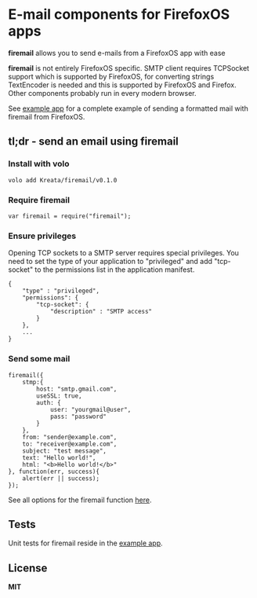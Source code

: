 # E-mail components for FirefoxOS apps

**firemail** allows you to send e-mails from a FirefoxOS app with ease

**firemail** is not entirely FirefoxOS specific. SMTP client requires TCPSocket support which is supported by FirefoxOS, for converting strings TextEncoder is needed and this is supported by FirefoxOS and Firefox. Other components probably run in every modern browser.

See [example app](https://github.com/Kreata/firemail-example) for a complete example of sending a formatted mail with firemail from FirefoxOS.

## tl;dr - send an email using firemail

### Install with volo

    volo add Kreata/firemail/v0.1.0

### Require firemail

    var firemail = require("firemail");

### Ensure privileges

Opening TCP sockets to a SMTP server requires special privileges. You need to set the type of your application to "privileged" and add "tcp-socket" to the permissions list in the application manifest.

```
{
    "type" : "privileged",
    "permissions": {
        "tcp-socket": {
            "description" : "SMTP access"
        }
    },
    ...
}
```

### Send some mail

    firemail({
        stmp:{
            host: "smtp.gmail.com",
            useSSL: true,
            auth: {
                user: "yourgmail@user",
                pass: "password"
            }
        },
        from: "sender@example.com",
        to: "receiver@example.com",
        subject: "test message",
        text: "Hello world!",
        html: "<b>Hello world!</b>"
    }, function(err, success){
        alert(err || success);
    });

See all options for the firemail function [here](docs/firemail.md#api).

## Tests

Unit tests for firemail reside in the [example app](https://github.com/Kreata/firemail-example).

## License

**MIT**

